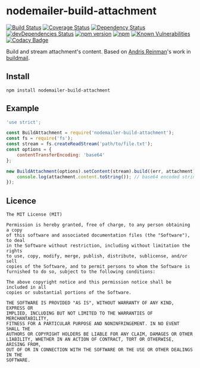 # nodemailer-build-attachment

[![Build Status](https://travis-ci.org/killmenot/nodemailer-build-attachment.svg?branch=master)](https://travis-ci.org/killmenot/nodemailer-build-attachment) [![Coverage Status](https://coveralls.io/repos/github/killmenot/nodemailer-build-attachment/badge.svg?branch=master)](https://coveralls.io/github/killmenot/nodemailer-build-attachment?branch=master) [![Dependency Status](https://david-dm.org/killmenot/nodemailer-build-attachment.svg)](https://david-dm.org/killmenot/nodemailer-build-attachment) [![devDependencies Status](https://david-dm.org/killmenot/nodemailer-build-attachment/dev-status.svg)](https://david-dm.org/killmenot/nodemailer-build-attachment?type=dev) [![npm version](https://img.shields.io/npm/v/nodemailer-build-attachment.svg)](https://www.npmjs.com/package/nodemailer-build-attachment) [![npm](https://img.shields.io/npm/dm/nodemailer-build-attachmentl.svg)](https://www.npmjs.com/package/nodemailer-build-attachment) [![Known Vulnerabilities](https://snyk.io/test/npm/nodemailer-build-attachment/badge.svg)](https://snyk.io/test/npm/nodemailer-build-attachment) [![Codacy Badge](https://app.codacy.com/project/badge/Grade/d2aa9ae5eaaa47e3a870dc3bbefc53aa)](https://www.codacy.com/gh/killmenot/nodemailer-build-attachment)

Build and stream attachment's content. Based on [Andris Reinman](https://github.com/andris9)'s work in [buildmail](https://github.com/nodemailer/buildmail).


## Install

```
npm install nodemailer-build-attachment
```


## Example

```javascript
'use strict';

const BuildAttachment = require('nodemailer-build-attachment');
const fs = require('fs');
const stream = fs.createReadStream('path/to/file.txt');
const options = {
    contentTransferEncoding: 'base64'
};

new BuildAttachment(options).setContent(stream).build((err, attachment) => {
    console.log(attachment.content.toString()); // base64 encoded string
});

```


## Licence

    The MIT License (MIT)

    Permission is hereby granted, free of charge, to any person obtaining a copy
    of this software and associated documentation files (the "Software"), to deal
    in the Software without restriction, including without limitation the rights
    to use, copy, modify, merge, publish, distribute, sublicense, and/or sell
    copies of the Software, and to permit persons to whom the Software is
    furnished to do so, subject to the following conditions:

    The above copyright notice and this permission notice shall be included in all
    copies or substantial portions of the Software.

    THE SOFTWARE IS PROVIDED "AS IS", WITHOUT WARRANTY OF ANY KIND, EXPRESS OR
    IMPLIED, INCLUDING BUT NOT LIMITED TO THE WARRANTIES OF MERCHANTABILITY,
    FITNESS FOR A PARTICULAR PURPOSE AND NONINFRINGEMENT. IN NO EVENT SHALL THE
    AUTHORS OR COPYRIGHT HOLDERS BE LIABLE FOR ANY CLAIM, DAMAGES OR OTHER
    LIABILITY, WHETHER IN AN ACTION OF CONTRACT, TORT OR OTHERWISE, ARISING FROM,
    OUT OF OR IN CONNECTION WITH THE SOFTWARE OR THE USE OR OTHER DEALINGS IN THE
    SOFTWARE.

